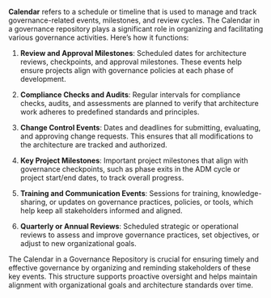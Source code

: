 **Calendar** refers to a schedule or timeline that is used to manage and track governance-related events, milestones, and review cycles. The Calendar in a governance repository plays a significant role in organizing and facilitating various governance activities. Here’s how it functions:

1. **Review and Approval Milestones**: Scheduled dates for architecture reviews, checkpoints, and approval milestones. These events help ensure projects align with governance policies at each phase of development.

2. **Compliance Checks and Audits**: Regular intervals for compliance checks, audits, and assessments are planned to verify that architecture work adheres to predefined standards and principles.

3. **Change Control Events**: Dates and deadlines for submitting, evaluating, and approving change requests. This ensures that all modifications to the architecture are tracked and authorized.

4. **Key Project Milestones**: Important project milestones that align with governance checkpoints, such as phase exits in the ADM cycle or project start/end dates, to track overall progress.

5. **Training and Communication Events**: Sessions for training, knowledge-sharing, or updates on governance practices, policies, or tools, which help keep all stakeholders informed and aligned.

6. **Quarterly or Annual Reviews**: Scheduled strategic or operational reviews to assess and improve governance practices, set objectives, or adjust to new organizational goals.

The Calendar in a Governance Repository is crucial for ensuring timely and effective governance by organizing and reminding stakeholders of these key events. This structure supports proactive oversight and helps maintain alignment with organizational goals and architecture standards over time.
